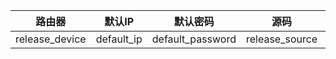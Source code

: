 | 路由器         | 默认IP     | 默认密码         | 源码           | 内核           |
| -------------- | ---------- | ---------------- | -------------- | -------------- |
| release_device | default_ip | default_password | release_source | release_kernel |

<br />
